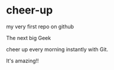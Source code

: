 # cheer-up
my very first repo on github

The next big Geek

cheer up every morning instantly with Git.

It's amazing!!
